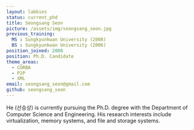 ```yaml
---
layout: labbies
status: current_phd
title: Seongsang Seon
picture: /assets/img/seongsang_seon.jpg
previous_training:
  MS : Sungkyunkwan University (2008)
  BS : Sungkyunkwan University (2006)
position_joined: 2008
position: Ph.D. Candidate
theme_areas:
  - CORBA
  - P2P
  - XML
email: seongsang_seon@gmail.com
github: seongsang_seon
---
```


He (선승상) is currently pursuing the Ph.D. degree with the Department of Computer Science and Engineering. His research interests include virtualization, memory systems, and file and storage systems. 
